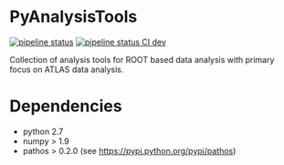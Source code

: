 # PyAnalysisTools

[![pipeline status](https://gitlab.cern.ch/ELBrain/PyAnalysisTools/badges/master/pipeline.svg)](https://gitlab.cern.ch/ELBrain/PyAnalysisTools/commits/master)
[![pipeline status CI dev](https://gitlab.cern.ch/ELBrain/PyAnalysisTools/badges/CI_dev/pipeline.svg)](https://gitlab.cern.ch/ELBrain/PyAnalysisTools/commits/CI_dev)

Collection of analysis tools for ROOT based data analysis with primary focus on ATLAS data analysis.

# Dependencies

- python 2.7
- numpy > 1.9
- pathos > 0.2.0 (see https://pypi.python.org/pypi/pathos)
